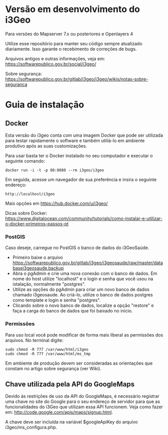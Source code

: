 # Versão em desenvolvimento do i3Geo

Para versões do Mapserver 7.x ou posteriores e Openlayers 4

Utilize esse repositório para manter seu código sempre atualizado diariamente. Isso garante o recebimento de correções de bugs.

Arquivos antigos e outras informações, veja em: https://softwarepublico.gov.br/social/i3geo/

Sobre segurança: https://softwarepublico.gov.br/gitlab/i3geo/i3geo/wikis/notas-sobre-seguranca

# Guia de instalação

## Docker

Esta versão do i3geo conta com uma imagem Docker que pode ser utilizada para testar rapidamente o software e também utiliá-lo em ambiente produtivo após as suas customizações.

Para usar basta ter o Docker instalado no seu computador e executar o seguinte comando:

`docker run -i -t -p 80:8080 --rm i3geo/i3geo`

Em seguida, acesse um navegador de sua preferência e insira o seguinte endereço:

`http://localhost/i3geo`

Mais opções em https://hub.docker.com/u/i3geo/

Dicas sobre Docker: https://www.digitalocean.com/community/tutorials/como-instalar-e-utilizar-o-docker-primeiros-passos-pt

### PostGIS

Caso deseje, carregue no PostGIS o banco de dados do i3GeoSaúde.

* Primeiro baixe o arquivo https://softwarepublico.gov.br/gitlab/i3geo/i3geosaude/raw/master/databasei3geosaude.backup
* Abra o pgAdmin e crie uma nova conexão com o banco de dados. Em nome do host utilize "localhost" e o login e senha que você usou na istalação, normalmente "postgres".
* Utilize as opções do pgAdmin para criar um novo banco de dados chamado i3geosaude. Ao criá-lo, utilize o banco de dados postgres como template e login e senha "postgres".
* Clicando sobre o novo banco de dados, localize a opção "restore" e faça a carga do banco de dados que foi baixado no início.

### Permissões

Para uso local você pode modificar de forma mais liberal as permissões dos arquivos. No terminal digite:

```
sudo chmod -R 777 /var/www/html/i3geo
sudo chmod -R 777 /var/www/html/ms_tmp
```

Em ambiente de produção devem ser consideradas as orientações que constam no artigo sobre segurança (ver Wiki).

## Chave utilizada pela API do GoogleMaps

Devido às restrições de uso da API do GoogleMaps, é necessário registrar uma chave no site do Google para o seu endereço de servidor para que as funcionalidades do i3Geo que utilizam essa API funcionem. Veja como fazer em: http://code.google.com/apis/maps/signup.html.

A chave deve ser incluída na variável $googleApiKey do arquivo i3geo/ms_configura.php.

